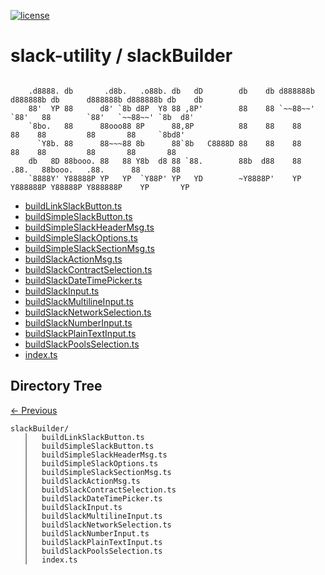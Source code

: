 
[![license](https://img.shields.io/github/license/jamesisaac/react-native-background-task.svg)](https://opensource.org/licenses/MIT)


# slack-utility / slackBuilder

```

    .d8888. db       .d8b.   .o88b. db   dD        db    db d888888b d888888b db      d888888b d888888b db    db 
    88'  YP 88      d8' `8b d8P  Y8 88 ,8P'        88    88 `~~88~~'   `88'   88        `88'   `~~88~~' `8b  d8' 
    `8bo.   88      88ooo88 8P      88,8P          88    88    88       88    88         88       88     `8bd8'  
      `Y8b. 88      88~~~88 8b      88`8b   C8888D 88    88    88       88    88         88       88       88    
    db   8D 88booo. 88   88 Y8b  d8 88 `88.        88b  d88    88      .88.   88booo.   .88.      88       88    
    `8888Y' Y88888P YP   YP  `Y88P' YP   YD        ~Y8888P'    YP    Y888888P Y88888P Y888888P    YP       YP    
```


 - [buildLinkSlackButton.ts](./buildLinkSlackButton.ts) - [buildSimpleSlackButton.ts](./buildSimpleSlackButton.ts) - [buildSimpleSlackHeaderMsg.ts](./buildSimpleSlackHeaderMsg.ts) - [buildSimpleSlackOptions.ts](./buildSimpleSlackOptions.ts) - [buildSimpleSlackSectionMsg.ts](./buildSimpleSlackSectionMsg.ts) - [buildSlackActionMsg.ts](./buildSlackActionMsg.ts) - [buildSlackContractSelection.ts](./buildSlackContractSelection.ts) - [buildSlackDateTimePicker.ts](./buildSlackDateTimePicker.ts) - [buildSlackInput.ts](./buildSlackInput.ts) - [buildSlackMultilineInput.ts](./buildSlackMultilineInput.ts) - [buildSlackNetworkSelection.ts](./buildSlackNetworkSelection.ts) - [buildSlackNumberInput.ts](./buildSlackNumberInput.ts) - [buildSlackPlainTextInput.ts](./buildSlackPlainTextInput.ts) - [buildSlackPoolsSelection.ts](./buildSlackPoolsSelection.ts) - [index.ts](./index.ts)
## Directory Tree
[<- Previous](https://github.com/marc-aurele-besner/slack-utility)
```
slackBuilder/
   │   buildLinkSlackButton.ts
   │   buildSimpleSlackButton.ts
   │   buildSimpleSlackHeaderMsg.ts
   │   buildSimpleSlackOptions.ts
   │   buildSimpleSlackSectionMsg.ts
   │   buildSlackActionMsg.ts
   │   buildSlackContractSelection.ts
   │   buildSlackDateTimePicker.ts
   │   buildSlackInput.ts
   │   buildSlackMultilineInput.ts
   │   buildSlackNetworkSelection.ts
   │   buildSlackNumberInput.ts
   │   buildSlackPlainTextInput.ts
   │   buildSlackPoolsSelection.ts
   │   index.ts
```
